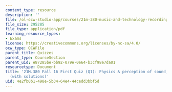 ```yaml
---
content_type: resource
description: ''
file: /ol-ocw-studio-app/courses/21m-380-music-and-technology-recording-techniques-and-audio-production-fall-2016/4e2fb0b1498e5b3464e444cedd3bbf5d_MIT21M_380F16_quiz_qz1_soln.pdf
file_size: 295285
file_type: application/pdf
learning_resource_types:
- Exams
license: https://creativecommons.org/licenses/by-nc-sa/4.0/
ocw_type: OCWFile
parent_title: Quizzes
parent_type: CourseSection
parent_uid: e87285be-bb92-079e-0e64-b3cf98e7da01
resourcetype: Document
title: '21M.380 Fall 16 First Quiz (Q1): Physics & perception of sound, microphones
  (with solutions)'
uid: 4e2fb0b1-498e-5b34-64e4-44cedd3bbf5d
---
```

